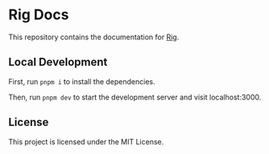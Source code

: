 # Rig Docs

This repository contains the documentation for [Rig](https://github.com/0xPlaygrounds/rig).

## Local Development

First, run `pnpm i` to install the dependencies.

Then, run `pnpm dev` to start the development server and visit localhost:3000.

## License

This project is licensed under the MIT License.
